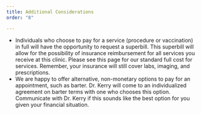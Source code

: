 ```yaml
---
title: Additional Considerations
order: "8"

---
```

* Individuals who choose to pay for a service (procedure or vaccination) in full will have the opportunity to request a superbill. This superbill will allow for the possibility of insurance reimbursement for all services you receive at this clinic. Please see this page for our standard full cost for services. Remember, your insurance will still cover labs, imaging, and prescriptions. 
* We are happy to offer alternative, non-monetary options to pay for an appointment, such as barter. Dr. Kerry will come to an individualized agreement on barter terms with one who chooses this option. Communicate with Dr. Kerry if this sounds like the best option for you given your financial situation.